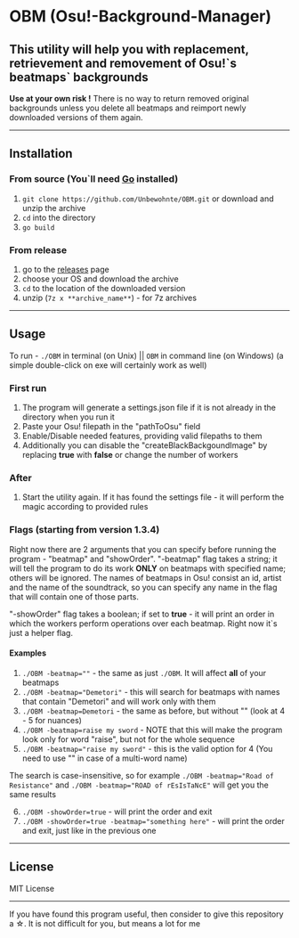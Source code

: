 # OBM (Osu!-Background-Manager)

## This utility will help you with replacement, retrievement and removement of Osu!\`s beatmaps\` backgrounds

**Use at your own risk !**
There is no way to return removed original backgrounds unless you delete all beatmaps and reimport newly downloaded versions of them again.  

---

## Installation 

### From source (You`ll need [Go](https://golang.org/dl/) installed)
1. `git clone https://github.com/Unbewohnte/OBM.git` or download and unzip the archive
2. `cd` into the directory
3. `go build`

### From release
1. go to the [releases](https://github.com/Unbewohnte/OBM/releases) page
2. choose your OS and download the archive
3. `cd` to the location of the downloaded version
4. unzip (`7z x **archive_name**`) - for 7z archives

---

## Usage
To run - `./OBM` in terminal (on Unix) || `OBM` in command line (on Windows) (a simple double-click on exe will certainly work as well)

### First run 
1. The program will generate a settings.json file if it is not already in the directory when you run it
2. Paste your Osu! filepath in the "pathToOsu" field
3. Enable/Disable needed features, providing valid filepaths to them 
4. Additionally you can disable the "createBlackBackgoundImage" by replacing **true** with **false** or change the number of workers

### After
1. Start the utility again. If it has found the settings file - it will perform the magic according to provided rules


### Flags (starting from version 1.3.4)
Right now there are 2 arguments that you can specify before running the program - "beatmap" and "showOrder".
"-beatmap" flag takes a string; it will tell the program to do its work **ONLY** on beatmaps with specified name; others will be ignored.
The names of beatmaps in Osu! consist an id, artist and the name of the soundtrack, so you can
specify any name in the flag that will contain one of those parts.

"-showOrder" flag takes a boolean; if set to **true** - it will print an order in which the workers perform operations over each beatmap. Right now it`s just a helper flag.

#### Examples
1. `./OBM -beatmap=""` - the same as just `./OBM`. It will affect **all** of your beatmaps
2. `./OBM -beatmap="Demetori"` - this will search for beatmaps with names that contain "Demetori" and will work only with them
3. `./OBM -beatmap=Demetori` - the same as before, but without "" (look at 4 - 5 for nuances)
4. `./OBM -beatmap=raise my sword` - NOTE that this will make the program look only for word "raise", but not for the whole sequence
5. `./OBM -beatmap="raise my sword"` - this is the valid option for 4 (You need to use "" in case of a multi-word name)

The search is case-insensitive, so for example `./OBM -beatmap="Road of Resistance"` and `./OBM -beatmap="ROAD of rEsIsTaNcE"` will get you the same results

6. `./OBM -showOrder=true` - will print the order and exit
7. `./OBM -showOrder=true -beatmap="something here"` - will print the order and exit, just like in the previous one
---

## License
MIT License

---

If you have found this program useful, then consider to give this repository a ☆. It is not difficult for you, but means a lot for me 

